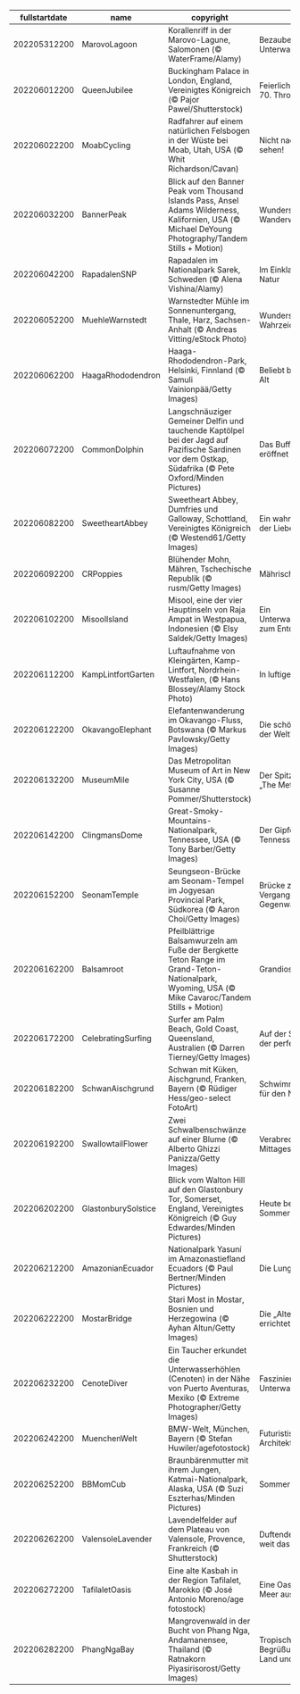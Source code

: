 |fullstartdate|name|copyright|title|image|
|--|--|--|--|--|
202205312200|MarovoLagoon|Korallenriff in der Marovo-Lagune, Salomonen (© WaterFrame/Alamy)|Bezaubernde Unterwasserwelten|![](/de-DE/2022/06/202205312200MarovoLagoon.jpg)|
202206012200|QueenJubilee|Buckingham Palace in London, England, Vereinigtes Königreich (© Pajor Pawel/Shutterstock)|Feierlichkeiten zum 70. Thronjubiläum|![](/de-DE/2022/06/202206012200QueenJubilee.jpg)|
202206022200|MoabCycling|Radfahrer auf einem natürlichen Felsbogen in der Wüste bei Moab, Utah, USA (© Whit Richardson/Cavan)|Nicht nach unten sehen!|![](/de-DE/2022/06/202206022200MoabCycling.jpg)|
202206032200|BannerPeak|Blick auf den Banner Peak vom Thousand Islands Pass, Ansel Adams Wilderness, Kalifornien, USA (© Michael DeYoung Photography/Tandem Stills + Motion)|Wunderschöne Wanderwege|![](/de-DE/2022/06/202206032200BannerPeak.jpg)|
202206042200|RapadalenSNP|Rapadalen im Nationalpark Sarek, Schweden (© Alena Vishina/Alamy)|Im Einklang mit der Natur|![](/de-DE/2022/06/202206042200RapadalenSNP.jpg)|
202206052200|MuehleWarnstedt|Warnstedter Mühle im Sonnenuntergang, Thale, Harz, Sachsen-Anhalt (© Andreas Vitting/eStock Photo)|Wunderschönes Wahrzeichen|![](/de-DE/2022/06/202206052200MuehleWarnstedt.jpg)|
202206062200|HaagaRhododendron|Haaga-Rhododendron-Park, Helsinki, Finnland (© Samuli Vainionpää/Getty Images)|Beliebt bei Jung und Alt|![](/de-DE/2022/06/202206062200HaagaRhododendron.jpg)|
202206072200|CommonDolphin|Langschnäuziger Gemeiner Delfin und tauchende Kaptölpel bei der Jagd auf Pazifische Sardinen vor dem Ostkap, Südafrika (© Pete Oxford/Minden Pictures)|Das Buffet ist eröffnet|![](/de-DE/2022/06/202206072200CommonDolphin.jpg)|
202206082200|SweetheartAbbey|Sweetheart Abbey, Dumfries und Galloway, Schottland, Vereinigtes Königreich (© Westend61/Getty Images)|Ein wahres Symbol der Liebe|![](/de-DE/2022/06/202206082200SweetheartAbbey.jpg)|
202206092200|CRPoppies|Blühender Mohn, Mähren, Tschechische Republik (© rusm/Getty Images)|Mährische Toskana|![](/de-DE/2022/06/202206092200CRPoppies.jpg)|
202206102200|MisoolIsland|Misool, eine der vier Hauptinseln von Raja Ampat in Westpapua, Indonesien (© Elsy Saldek/Getty Images)|Ein Unterwasserparadies zum Entdecken|![](/de-DE/2022/06/202206102200MisoolIsland.jpg)|
202206112200|KampLintfortGarten|Luftaufnahme von Kleingärten, Kamp-Lintfort, Nordrhein-Westfalen, (© Hans Blossey/Alamy Stock Photo)|In luftiger Höhe|![](/de-DE/2022/06/202206112200KampLintfortGarten.jpg)|
202206122200|OkavangoElephant|Elefantenwanderung im Okavango-Fluss, Botswana (© Markus Pavlowsky/Getty Images)|Die schönste Oase der Welt?|![](/de-DE/2022/06/202206122200OkavangoElephant.jpg)|
202206132200|MuseumMile|Das Metropolitan Museum of Art in New York City, USA (© Susanne Pommer/Shutterstock)|Der Spitzname lautet „The Met“|![](/de-DE/2022/06/202206132200MuseumMile.jpg)|
202206142200|ClingmansDome|Great-Smoky-Mountains-Nationalpark, Tennessee, USA (© Tony Barber/Getty Images)|Der Gipfel von Tennessee|![](/de-DE/2022/06/202206142200ClingmansDome.jpg)|
202206152200|SeonamTemple|Seungseon-Brücke am Seonam-Tempel im Jogyesan Provincial Park, Südkorea (© Aaron Choi/Getty Images)|Brücke zwischen Vergangenheit und Gegenwart|![](/de-DE/2022/06/202206152200SeonamTemple.jpg)|
202206162200|Balsamroot|Pfeilblättrige Balsamwurzeln am Fuße der Bergkette Teton Range im Grand-Teton-Nationalpark, Wyoming, USA (© Mike Cavaroc/Tandem Stills + Motion)|Grandioser Anblick|![](/de-DE/2022/06/202206162200Balsamroot.jpg)|
202206172200|CelebratingSurfing|Surfer am Palm Beach, Gold Coast, Queensland, Australien (© Darren Tierney/Getty Images)|Auf der Suche nach der perfekten Welle|![](/de-DE/2022/06/202206172200CelebratingSurfing.jpg)|
202206182200|SchwanAischgrund|Schwan mit Küken, Aischgrund, Franken, Bayern (© Rüdiger Hess/geo-select FotoArt)|Schwimmunterricht für den Nachwuchs|![](/de-DE/2022/06/202206182200SchwanAischgrund.jpg)|
202206192200|SwallowtailFlower|Zwei Schwalbenschwänze auf einer Blume (© Alberto Ghizzi Panizza/Getty Images)|Verabredung zum Mittagessen|![](/de-DE/2022/06/202206192200SwallowtailFlower.jpg)|
202206202200|GlastonburySolstice|Blick vom Walton Hill auf den Glastonbury Tor, Somerset, England, Vereinigtes Königreich (© Guy Edwardes/Minden Pictures)|Heute beginnt der Sommer|![](/de-DE/2022/06/202206202200GlastonburySolstice.jpg)|
202206212200|AmazonianEcuador|Nationalpark Yasuní im Amazonastiefland Ecuadors (© Paul Bertner/Minden Pictures)|Die Lunge der Erde|![](/de-DE/2022/06/202206212200AmazonianEcuador.jpg)|
202206222200|MostarBridge|Stari Most in Mostar, Bosnien und Herzegowina (© Ayhan Altun/Getty Images)|Die „Alte Brücke“ neu errichtet|![](/de-DE/2022/06/202206222200MostarBridge.jpg)|
202206232200|CenoteDiver|Ein Taucher erkundet die Unterwasserhöhlen (Cenoten) in der Nähe von Puerto Aventuras, Mexiko (© Extreme Photographer/Getty Images)|Faszinierende Unterwasserwelt|![](/de-DE/2022/06/202206232200CenoteDiver.jpg)|
202206242200|MuenchenWelt|BMW-Welt, München, Bayern (© Stefan Huwiler/agefotostock)|Futuristische Architektur|![](/de-DE/2022/06/202206242200MuenchenWelt.jpg)|
202206252200|BBMomCub|Braunbärenmutter mit ihrem Jungen, Katmai-Nationalpark, Alaska, USA (© Suzi Eszterhas/Minden Pictures)|Sommerbären|![](/de-DE/2022/06/202206252200BBMomCub.jpg)|
202206262200|ValensoleLavender|Lavendelfelder auf dem Plateau von Valensole, Provence, Frankreich (© Shutterstock)|Duftende Felder, so weit das Auge reicht|![](/de-DE/2022/06/202206262200ValensoleLavender.jpg)|
202206272200|TafilaletOasis|Eine alte Kasbah in der Region Tafilalet, Marokko (© José Antonio Moreno/age fotostock)|Eine Oase in einem Meer aus Sand|![](/de-DE/2022/06/202206272200TafilaletOasis.jpg)|
202206282200|PhangNgaBay|Mangrovenwald in der Bucht von Phang Nga, Andamanensee, Thailand (© Ratnakorn Piyasirisorost/Getty Images)|Tropische Begrüßung zwischen Land und Meer|![](/de-DE/2022/06/202206282200PhangNgaBay.jpg)|
